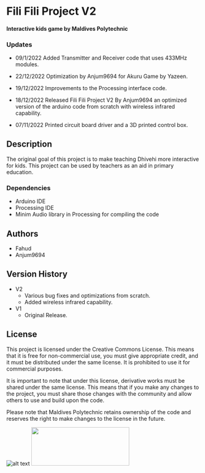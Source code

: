 # Fili Fili Project V2
#### Interactive kids game by Maldives Polytechnic

### Updates

* 09/1/2022   Added Transmitter and Receiver code that uses 433MHz modules.

* 22/12/2022 Optimization by Anjum9694 for Akuru Game by Yazeen.

* 19/12/2022 Improvements to the Processing interface code.  

* 18/12/2022 Released Fili Fili Project V2 By Anjum9694 an optimized version of the arduino code from scratch with wireless infrared capability.  

* 07/11/2022 Printed circuit board driver and a 3D printed control box.

## Description

The original goal of this project is to make teaching Dhivehi more interactive for kids. This project can be used by teachers as an aid in primary education.


### Dependencies

* Arduino IDE
* Processing IDE
* Minim Audio library in Processing for compiling the code

## Authors

 * Fahud
 * Anjum9694

## Version History

* V2
    * Various bug fixes and optimizations from scratch.
    * Added wireless infrared capability.
* V1
    * Original Release.

## License

This project is licensed under the Creative Commons License. This means that it is free for non-commercial use, you must give appropriate credit, and it must be distributed under the same license. It is prohibited to use it for commercial purposes.

It is important to note that under this license, derivative works must be shared under the same license. This means that if you make any changes to the project, you must share those changes with the community and allow others to use and build upon the code.

Please note that Maldives Polytechnic retains ownership of the code and reserves the right to make changes to the license in the future.  

![alt text](https://upload.wikimedia.org/wikipedia/en/a/aa/Maldives_Polytechnic_Logo.jpg)   <img src="https://mirrors.creativecommons.org/presskit/buttons/88x31/png/by-nc-sa.png" width="255" height="100">
